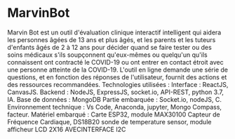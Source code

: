 # MarvinBot
Marvin Bot est un outil d'évaluation clinique interactif intelligent qui aidera les personnes âgées de 13 ans et plus âgés, et les parents et les tuteurs d'enfants âgés de 2 à 12 ans pour décider quand se faire tester ou des soins médicaux s'ils soupçonnent qu'eux-mêmes ou quelqu'un qu'ils connaissent ont contracté le COVID-19 ou ont entrer en contact étroit avec une personne atteinte de la COVID-19. L'outil en ligne demande une série de questions, et en fonction des réponses de l'utilisateur, fournit des actions et des ressources recommandées. Technologies utilisées : Interface : ReactJS, CanvasJS. Backend : NodeJS, ExpressJS, socket.io, API-REST, python 3.7, IA. Base de données : MongoDB Partie embarquée : Socket.io, nodeJS, C. Environnement technique : Vs Code, Anaconda, jupyter, Mongo Compass, facteur. Matériel embarqué : Carte ESP32, module MAX30100 Capteur de Fréquence Cardiaque, DS18B20 sonde de temperature sensor, module afficheur LCD 2X16 AVECINTERFACE I2C

